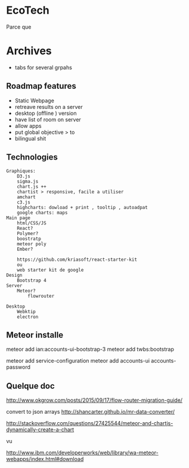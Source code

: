 # EcoTech
Parce que




# Archives
 - tabs for several grpahs
## Roadmap features
- Static Webpage
- retreave results on a server
- desktop (offline ) version
- have list of room on server
- allow apps
- put global objective > to 
- bilingual shit

## Technologies
	Graphiques:
		D3.js
		sigma.js
		chart.js ++
		chartist > responsive, facile a utiliser
		amchart
		c3.js
		highcharts: dowload + print , tooltip , autoadpat
		google charts: maps
	Main page
		html/CSS/JS
		React?
		Polymer?
		boostratp
		meteor poly
		Ember?

		https://github.com/kriasoft/react-starter-kit
		ou 
		web starter kit de google
	Design
		Bootstrap 4
	Server
		Meteor?
			flowrouter

	Desktop
		Webktip
		electron
## Meteor installe

meteor add ian:accounts-ui-bootstrap-3
 meteor add twbs:bootstrap

meteor add service-configuration
meteor add accounts-ui accounts-password

## Quelque doc

http://www.okgrow.com/posts/2015/09/17/flow-router-migration-guide/

convert to json arrays
http://shancarter.github.io/mr-data-converter/


http://stackoverflow.com/questions/27425544/meteor-and-chartjs-dynamically-create-a-chart

vu


http://www.ibm.com/developerworks/web/library/wa-meteor-webapps/index.html#download